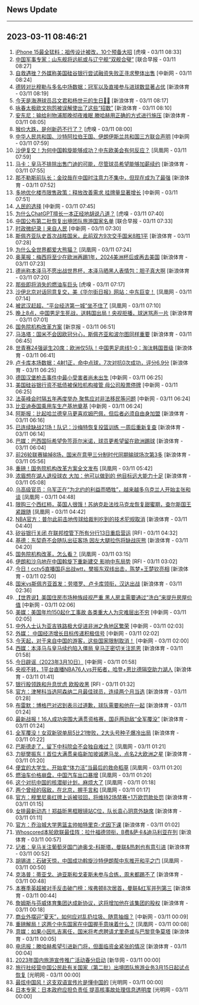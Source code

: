 ## News Update
---
2023-03-11 08:46:21
---
1. <a target="_blank" href="https://www.huxiu.com/article/817615.html">iPhone 15最全猛料：祖传设计被改，10个预备大招</a> [虎嗅 - 03/11 08:33]
2. <a target="_blank" href="https://www.zaobao.com/realtime/china/story20230311-1371424">中国军事专家：山东舰将远航或与辽宁舰“双舰合璧”</a> [联合早报 - 03/11 08:27]
3. <a target="_blank" href="http://www.chinanews.com//cj/2023/03-11/9969475.shtml">自救遇挫？外媒称美国硅谷银行尝试融资失败正寻求整体出售</a> [中新网 - 03/11 08:24]
4. <a target="_blank" href="https://k.sina.cn/article_2018499075_784fda0302001m3gd.html?from=sports&subch=osport">德转对比穆勒与多名中场数据：冠军以及直接参与进球数显著占优</a> [新浪体育 - 03/11 08:19]
5. <a target="_blank" href="https://k.sina.cn/article_2018499075_784fda0302001m3ge.html?from=sports&subch=osport">今天是海港球员吕文君和杨世元的生日🎂🎉</a> [新浪体育 - 03/11 08:17]
6. <a target="_blank" href="https://k.sina.cn/article_2018499075_m784fda0302001m3gb.html?from=sports&subch=osport">咏春太极欧文抱怨被误解使出了这些“招数”</a> [新浪体育 - 03/11 08:10]
7. <a target="_blank" href="https://k.sina.cn/article_2018499075_784fda0302001m3ga.html?from=sports&subch=osport">安东尼：输给利物浦那晚彻夜难眠 滕哈赫用正确的方式进行施压</a> [新浪体育 - 03/11 08:05]
8. <a target="_blank" href="https://www.huxiu.com/article/817084.html">猴价大跌，是创新药不行了？</a> [虎嗅 - 03/11 08:00]
9. <a target="_blank" href="http://www.chinanews.com//gn/2023/03-11/9969470.shtml">中华人民共和国、沙特阿拉伯王国、伊朗伊斯兰共和国三方联合声明</a> [中新网 - 03/11 07:59]
10. <a target="_blank" href="https://news.ifeng.com/c/8O3iwkH6f9h">沙伊复交！为何中国斡旋能够成功？中东欧美会有何反应？</a> [凤凰网 - 03/11 07:59]
11. <a target="_blank" href="https://k.sina.cn/article_2018499075_784fda0302001m3g3.html?from=sports&subch=osport">马卡：皇马不排除出售门迪的可能，尽管球员希望能够加薪续约</a> [新浪体育 - 03/11 07:55]
12. <a target="_blank" href="https://k.sina.cn/article_2018499075_784fda0302001m3g2.html?from=sports&subch=osport">那不勒斯前队长：金玟哉在中国时注意力不集中，但现在成为了最强</a> [新浪体育 - 03/11 07:52]
13. <a target="_blank" href="http://www.chinanews.com//cj/2023/03-11/9969468.shtml">多地优化楼市限售政策：释放改善需求 挂牌量显著增长</a> [中新网 - 03/11 07:51]
14. <a target="_blank" href="http://www.chinanews.com//gn/2023/03-11/9969466.shtml">人民的选择</a> [中新网 - 03/11 07:45]
15. <a target="_blank" href="https://www.huxiu.com/article/817614.html">为什么ChatGPT擅长一本正经地胡说八道？</a> [虎嗅 - 03/11 07:40]
16. <a target="_blank" href="https://www.zaobao.com/realtime/china/story20230311-1371423">中国公布第二批恢复出境团队旅游国家名单</a> [联合早报 - 03/11 07:33]
17. <a target="_blank" href="http://www.chinanews.com//gn/2023/03-11/9969465.shtml">时政微纪录丨来自人民</a> [中新网 - 03/11 07:30]
18. <a target="_blank" href="https://k.sina.cn/article_2018499075_784fda0302001m3fm.html?from=sports&subch=osport">斯佩齐亚队史首次战胜国米，此前双方9次交手国米8胜1平</a> [新浪体育 - 03/11 07:28]
19. <a target="_blank" href="https://news.ifeng.com/c/8O3i52PsBq8">为什么全世界都爱大熊猫？</a> [凤凰网 - 03/11 07:24]
20. <a target="_blank" href="https://k.sina.cn/article_1698513182_653d411e04001dn4g.html?from=sports&subch=osport">奥莱报：梅西将至少在欧洲再踢1年，2024美洲杯后或再去美国</a> [新浪体育 - 03/11 07:23]
21. <a target="_blank" href="https://k.sina.cn/article_2018499075_784fda0302001m3fi.html?from=sports&subch=osport">德尚称本泽马不愿出战世界杯，本泽马晒黑人表情包：胆子真大啊</a> [新浪体育 - 03/11 07:20]
22. <a target="_blank" href="https://www.huxiu.com/article/817072.html">那些即将消失的燃油车巨头</a> [虎嗅 - 03/11 07:17]
23. <a target="_blank" href="https://news.ifeng.com/c/8O3dRJThCPX">沙伊北京对话同意复交，美《华尔街日报》网站：中东巨变！</a> [凤凰网 - 03/11 07:14]
24. <a target="_blank" href="https://finance.ifeng.com/c/8O3fEIxhwYS">被武汉赶超，“平台经济第一城”坐不住了</a> [凤凰网 - 03/11 07:10]
25. <a target="_blank" href="https://k.sina.cn/article_2834321443_a8f0502300100ycty.html?from=sports&subch=cnfootball">晚上8点，中国男足生死战，送韩国出局！央视拒播，球迷骂声一片</a> [新浪体育 - 03/11 07:01]
26. <a target="_blank" href="https://www.bjnews.com.cn/detail-167848536514960.html">国务院机构改革方案</a> [新京报 - 03/11 06:51]
27. <a target="_blank" href="https://k.sina.cn/article_2018499075_784fda0302001m3f7.html?from=sports&subch=osport">马洛塔：国米不会因欧冠分心，斯佩齐亚和波尔图同样重要</a> [新浪体育 - 03/11 06:45]
28. <a target="_blank" href="https://k.sina.cn/article_2834321443_a8f0502300100yctu.html?from=sports&subch=cnfootball">世青赛24强诞生20席：欧洲仅5队！中国男足底线1-0：淘汰韩国晋级</a> [新浪体育 - 03/11 06:41]
29. <a target="_blank" href="https://k.sina.cn/article_2018499075_784fda0302001m3f2.html?from=sports&subch=osport">卢卡库本场数据：4射1正，命中点球，7次对抗0次成功，评分6.9分</a> [新浪体育 - 03/11 06:25]
30. <a target="_blank" href="http://www.chinanews.com//gj/2023/03-11/9969461.shtml">德国汉堡枪击事件中最小受害者尚未出生</a> [中新网 - 03/11 06:25]
31. <a target="_blank" href="http://www.chinanews.com//gj/2023/03-11/9969462.shtml">美国硅谷银行资不抵债被保险机构接管 母公司股票停牌</a> [中新网 - 03/11 06:25]
32. <a target="_blank" href="http://www.chinanews.com//gj/2023/03-11/9969459.shtml">法英峰会时隔五年再度举办 聚焦应对非法移民等问题</a> [中新网 - 03/11 06:24]
33. <a target="_blank" href="http://www.chinanews.com//cj/2023/03-11/9969460.shtml">比亚迪泰国乘用车生产基地奠基</a> [中新网 - 03/11 06:24]
34. <a target="_blank" href="https://k.sina.cn/article_2018499075_784fda0302001m3ez.html?from=sports&subch=osport">阿斯报：比起哈兰德皇马更喜欢姆巴佩，但后者必须自由身加盟</a> [新浪体育 - 03/11 06:16]
35. <a target="_blank" href="https://k.sina.cn/article_2018499075_784fda0302001m3ew.html?from=sports&subch=osport">已连续缺战21场！队记：沙梅特恢复投篮训练 一周后重新复查</a> [新浪体育 - 03/11 06:14]
36. <a target="_blank" href="https://k.sina.cn/article_2018499075_784fda0302001m3eq.html?from=sports&subch=osport">巴媒：巴西国际希望免签菲尔米诺，球员更希望留在欧洲踢球</a> [新浪体育 - 03/11 06:04]
37. <a target="_blank" href="https://k.sina.cn/article_2018499075_784fda0302001m3el.html?from=sports&subch=osport">前26轮联赛输掉8场，国米在意甲三分制时代同期输球场次第3多</a> [新浪体育 - 03/11 05:56]
38. <a target="_blank" href="https://news.ifeng.com/c/8O3YIIOwait">重磅！国务院机构改革方案全文发布</a> [凤凰网 - 03/11 05:42]
39. <a target="_blank" href="https://k.sina.cn/article_2018499075_784fda0302001m3e6.html?from=sports&subch=osport">浓眉想在湖人退役球衣 大加：他可以做到的 他目标远大能力十足</a> [新浪体育 - 03/11 05:08]
40. <a target="_blank" href="https://news.ifeng.com/c/8O2oLihW6Nz">乌高级官员：乌军正在“为北约的利益而牺牲”，越来越多乌克兰人开始主张和谈</a> [凤凰网 - 03/11 04:48]
41. <a target="_blank" href="https://news.ifeng.com/c/8O3QbrJikTX">限购三个西红柿，英国人很饿！苏纳克赴法找马克龙恢复甜蜜期，查尔斯国王紧跟随</a> [凤凰网 - 03/11 04:42]
42. <a target="_blank" href="https://k.sina.cn/article_2018499075_784fda0302001m3e0.html?from=sports&subch=osport">NBA官方：普尔此前击地传球给裁判吃到的技术犯规取消</a> [新浪体育 - 03/11 04:40]
43. <a target="_blank" href="https://www.rfi.fr/cn/%E8%B4%A2%E7%BB%8F%E5%BF%AB%E8%AE%AF/20230310-%E9%93%B6%E8%A1%8C%E8%82%A1%E7%BB%AD%E5%BC%B1-%E7%BE%8E%E8%82%A1%E6%94%B6%E9%BB%91">矽谷银行关闭 在联邦控管下所有分行13日重启营运</a> [RFI - 03/11 04:32]
44. <a target="_blank" href="https://k.sina.cn/article_2018499075_784fda0302001m3du.html?from=sports&subch=osport">基德：东契奇不会随队出征客场 因左大腿拉伤将缺战灰熊</a> [新浪体育 - 03/11 04:20]
45. <a target="_blank" href="https://news.ifeng.com/c/8O3MInEBR8g">国务院机构改革，怎么看？</a> [凤凰网 - 03/11 03:15]
46. <a target="_blank" href="https://www.rfi.fr/cn/%E5%9B%BD%E9%99%85%E6%8A%A5%E9%81%93/20230310-%E7%9F%BD%E8%B0%B7%E9%93%B6%E8%A1%8C%E5%85%B3%E9%97%AD-%E5%9C%A8%E8%81%94%E9%82%A6%E6%8E%A7%E7%AE%A1%E4%B8%8B%E6%89%80%E6%9C%89%E5%88%86%E8%A1%8C13%E6%97%A5%E9%87%8D%E5%90%AF%E8%90%A5%E8%BF%90">伊朗和沙乌地在中国斡旋下重新建交 影响中东局势</a> [RFI - 03/11 03:02]
47. <a target="_blank" href="https://k.sina.cn/article_1685707867_6479dc5b00101a4oe.html?from=sports&subch=pingpang">今日！cctv5直播国乒出战wtt，樊振东双线出击，陈梦+王楚钦亮相</a> [新浪体育 - 03/11 02:50]
48. <a target="_blank" href="https://k.sina.cn/article_2018499075_784fda0302001m3di.html?from=sports&subch=osport">国米vs斯佩齐亚首发：劳塔罗、卢卡库领衔，汉达出战</a> [新浪体育 - 03/11 02:36]
49. <a target="_blank" href="http://www.chinanews.com//gj/2023/03-11/9969451.shtml">【世界说】美国住房市场种族歧视严重 黑人房主需要通过“洗白”来提升房屋价值</a> [中新网 - 03/11 02:06]
50. <a target="_blank" href="http://www.chinanews.com//gj/2023/03-11/9969450.shtml">美媒：美国年均150起化工事故 各类重大人为灾难层出不穷</a> [中新网 - 03/11 02:05]
51. <a target="_blank" href="http://www.chinanews.com//cj/2023/03-11/9969448.shtml">中外人士认为亚吉铁路极大促进非洲之角地区繁荣</a> [中新网 - 03/11 02:03]
52. <a target="_blank" href="http://www.chinanews.com//cj/2023/03-11/9969446.shtml">外媒： 中国经济增长目标传递积极信号</a> [中新网 - 03/11 02:02]
53. <a target="_blank" href="http://www.chinanews.com//gj/2023/03-11/9969440.shtml">今天起，对于来自中国的游客，这些国家限制取消！</a> [中新网 - 03/11 02:00]
54. <a target="_blank" href="https://k.sina.cn/article_2018499075_784fda0302001m3de.html?from=sports&subch=osport">西媒：本泽马与皇马续约陷入僵局 皇马正密切关注凯恩</a> [新浪体育 - 03/11 01:58]
55. <a target="_blank" href="http://www.chinanews.com//sh/2023/03-11/9969442.shtml">今日辟谣（2023年3月10日）</a> [中新网 - 03/11 01:58]
56. <a target="_blank" href="https://k.sina.cn/article_1685707867_6479dc5b00101a4oa.html?from=sports&subch=nba">央视不转，1平台直播NBA76人vs开拓者，哈登+恩比德隔空助力湖人</a> [新浪体育 - 03/11 01:41]
57. <a target="_blank" href="https://www.rfi.fr/cn/%E5%9B%BD%E9%99%85%E6%8A%A5%E9%81%93/20230310-%E4%BC%8A%E6%9C%97%E5%92%8C%E6%B2%99%E4%B9%8C%E5%9C%B0%E5%9C%A8%E4%B8%AD%E5%9B%BD%E6%96%A1%E6%97%8B%E4%B8%8B%E9%87%8D%E6%96%B0%E5%BB%BA%E4%BA%A4-%E5%BD%B1%E5%93%8D%E4%B8%AD%E4%B8%9C%E5%B1%80%E5%8A%BF">银行股领跌和升息忧虑 欧股收黑</a> [RFI - 03/11 01:32]
58. <a target="_blank" href="https://k.sina.cn/article_2018499075_784fda0302001m3db.html?from=sports&subch=osport">官方：津琴科当选阿森纳二月最佳球员，连续两个月当选</a> [新浪体育 - 03/11 01:28]
59. <a target="_blank" href="https://k.sina.cn/article_2018499075_784fda0302001m3da.html?from=sports&subch=osport">布雷默：博格巴对迟到表示过道歉，球队需要和他在一起</a> [新浪体育 - 03/11 01:24]
60. <a target="_blank" href="https://k.sina.cn/article_3181157500_bd9c9c7c00101mwd2.html?from=sports&subch=pingpang">最新战报！16人成功突围大满贯资格赛，国乒两劲敌“全军覆没”</a> [新浪体育 - 03/11 01:24]
61. <a target="_blank" href="https://k.sina.cn/article_3181157500_bd9c9c7c00101mwd0.html?from=sports&subch=badminton">全军覆没！女双新锐单局5比21惨败，2大头号种子爆冷出局</a> [新浪体育 - 03/11 01:22]
62. <a target="_blank" href="https://news.ifeng.com/c/8O3HIQakG9Y">巴斯德走了，留下中科院会不会独自难过？</a> [凤凰网 - 03/11 01:21]
63. <a target="_blank" href="https://k.sina.cn/article_3181157500_bd9c9c7c00101mwcw.html?from=sports&subch=pingpang">力挺樊振东！首位大满贯亲临新加坡诚邀马龙，点名2大欧洲之星</a> [新浪体育 - 03/11 01:20]
64. <a target="_blank" href="https://news.ifeng.com/c/8O3ILs3HVFp">便宜的大学生，开始拿“体力活”当最后的救命稻草</a> [凤凰网 - 03/11 01:20]
65. <a target="_blank" href="https://news.ifeng.com/c/8O3FeuVKPUk">燃油车价格崩盘，中国汽车出口暴增</a> [凤凰网 - 03/11 01:20]
66. <a target="_blank" href="https://news.ifeng.com/c/8O3ILs3HVFQ">这个对抗中国的核潜艇计划，麻烦大了</a> [凤凰网 - 03/11 01:18]
67. <a target="_blank" href="https://news.ifeng.com/c/8O3ILs3HVFC">两个曾经的宿敌，在北京，握手言和</a> [凤凰网 - 03/11 01:17]
68. <a target="_blank" href="https://k.sina.cn/article_2018499075_784fda0302001m3d7.html?from=sports&subch=osport">官方：穆里尼奥红牌上诉被驳回，将维持2场禁赛+1万欧罚款处罚</a> [新浪体育 - 03/11 01:15]
69. <a target="_blank" href="https://k.sina.cn/article_3181157500_bd9c9c7c00101mwct.html?from=sports&subch=vollyball">女排最新动态！郑益昕黑框眼镜站C位，队长袁心玥意外缺席</a> [新浪体育 - 03/11 01:11]
70. <a target="_blank" href="https://k.sina.cn/article_2018499075_784fda0302001m3d5.html?from=sports&subch=osport">官方：乔治城大学男篮主帅帕特里克-尤因下课</a> [新浪体育 - 03/11 01:02]
71. <a target="_blank" href="https://k.sina.cn/article_2018499075_784fda0302001m3d2.html?from=sports&subch=osport">Whoscored本轮欧联最佳阵：拉什福德领衔，B费&萨卡&迪马利亚在列</a> [新浪体育 - 03/11 00:57]
72. <a target="_blank" href="https://k.sina.cn/article_2018499075_784fda0302001m3d1.html?from=sports&subch=osport">记者：皇马关注葡萄牙国门迪奥戈-科斯塔，曼联&热刺也有意引进</a> [新浪体育 - 03/11 00:52]
73. <a target="_blank" href="https://news.ifeng.com/c/8O3GmMzBVO0">胡锡进：石破天惊，中国成功斡旋沙特伊朗帮中东推开和平之门</a> [凤凰网 - 03/11 00:50]
74. <a target="_blank" href="https://k.sina.cn/article_2018499075_784fda0302001m3cz.html?from=sports&subch=osport">克洛普：蒂亚戈、迪亚斯和戈麦斯未参与合练，周末都踢不了</a> [新浪体育 - 03/11 00:48]
75. <a target="_blank" href="https://k.sina.cn/article_2018499075_784fda0302001m3cw.html?from=sports&subch=osport">本赛季英超被对手反击破门榜：埃弗顿8次居首，曼联&红军并列第三</a> [新浪体育 - 03/11 00:44]
76. <a target="_blank" href="https://k.sina.cn/article_2018499075_784fda0302001m3cr.html?from=sports&subch=osport">詹姆斯与芬威体育集团达成新协议，这将增加他在该集团的股权</a> [新浪体育 - 03/11 00:18]
77. <a target="_blank" href="http://www.chinanews.com//cj/2023/03-11/9969428.shtml">商业外摆迎“夏天”，如何应对乱扔垃圾、随意抽烟？</a> [中新网 - 03/11 00:09]
78. <a target="_blank" href="https://news.ifeng.com/c/8O3i52PsBpa">重磅解局！这两个中东国家在中国握手意味着什么？</a> [凤凰网 - 03/11 00:08]
79. <a target="_blank" href="https://k.sina.cn/article_2018499075_784fda0302001m3cp.html?from=sports&subch=osport">意媒：如果小因扎吉离任，国米将考虑聘请尤里奇或与巴黎竞争莫塔</a> [新浪体育 - 03/11 00:05]
80. <a target="_blank" href="https://k.sina.cn/article_2018499075_784fda0302001m3co.html?from=sports&subch=osport">电讯报：滕哈赫希望引进新门将，但面临资金紧张的情况</a> [新浪体育 - 03/11 00:04]
81. <a target="_blank" href="http://www.news.cn/politics/2023-03/11/c_1129425750.htm">2023年国内旅游宣传推广活动春分启动</a> [新华网 - 03/11 00:00]
82. <a target="_blank" href="https://politics.gmw.cn/2023-03/11/content_36422404.htm">旅行社经营中国公民赴有关国家（第二批）出境团队旅游业务3月15日起试点恢复</a> [光明网 - 03/11 00:00]
83. <a target="_blank" href="https://politics.gmw.cn/2023-03/11/content_36422630.htm">最炫中国风！这支双语宣传片是懂中国的</a> [光明网 - 03/11 00:00]
84. <a target="_blank" href="https://politics.gmw.cn/2023-03/11/content_36422642.htm">日本专家：日本政府应担负责任 提高核事故处理信息透明度</a> [光明网 - 03/11 00:00]

